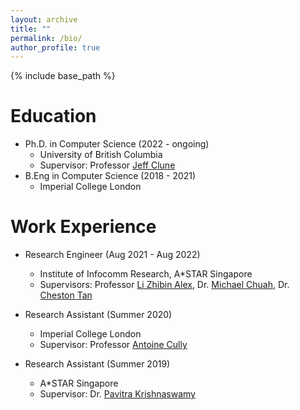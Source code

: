 ```yaml
---
layout: archive
title: ""
permalink: /bio/
author_profile: true
---
```


{% include base_path %}

Education
======
* Ph.D. in Computer Science (2022 - ongoing)
  * University of British Columbia
  * Supervisor: Professor [Jeff Clune](http://jeffclune.com/)
* B.Eng in Computer Science (2018 - 2021)
  * Imperial College London

Work Experience
======
* Research Engineer (Aug 2021 - Aug 2022)
  * Institute of Infocomm Research, A*STAR Singapore
  * Supervisors: Professor [Li Zhibin Alex](https://scholar.google.com/citations?user=PrJjrjIAAAAJ&hl=en), Dr. [Michael Chuah](http://pixelhub.me/mcx), Dr. [Cheston Tan](https://scholar.google.com.sg/citations?user=Up0UYEYAAAAJ&hl=en)

* Research Assistant (Summer 2020)
  * Imperial College London
  * Supervisor: Professor [Antoine Cully](https://www.antoinecully.com/)

* Research Assistant (Summer 2019)
  * A*STAR Singapore
  * Supervisor: Dr. [Pavitra Krishnaswamy](https://www.semanticscholar.org/author/Pavitra-Krishnaswamy/33428484)
